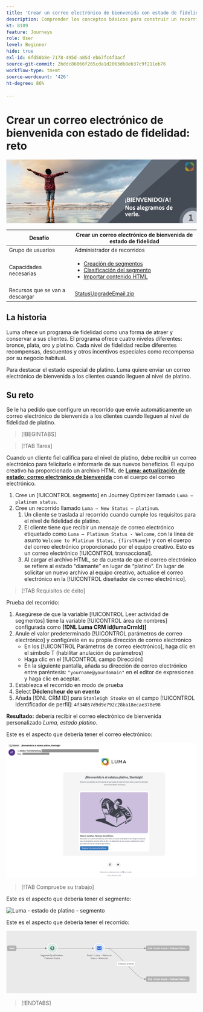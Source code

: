 ```yaml
---
title: 'Crear un correo electrónico de bienvenida con estado de fidelidad: reto'
description: Comprender los conceptos básicos para construir un recorrido en el lienzo del recorrido.
kt: 8109
feature: Journeys
role: User
level: Beginner
hide: true
exl-id: 6fd58b8e-7178-495d-a85d-eb67fc4f3acf
source-git-commit: 2bddc86066f265cda1d2063db8eb37c9f211eb76
workflow-type: tm+mt
source-wordcount: '426'
ht-degree: 86%

---
```


# Crear un correo electrónico de bienvenida con estado de fidelidad: reto

![Correo electrónico de bienvenida del estado de fidelidad: titular del reto](/help/challenges/assets/email-assets/luma-transactional-onboarding-1.png)

| Desafío | Crear un correo electrónico de bienvenida de estado de fidelidad |
|---|---|
| Grupo de usuarios | Administrador de recorridos |
| Capacidades necesarias | <ul><li>[Creación de segmentos](https://experienceleague.adobe.com/docs/journey-optimizer-learn/tutorials/profiles-segments-subscriptions/create-segments.html?lang=es)</li> <li>[Clasificación del segmento](https://experienceleague.adobe.com/docs/journey-optimizer-learn/tutorials/create-journeys/use-case-read-segment-qualification.html?lang=es)</li><li>[Importar contenido HTML](https://experienceleague.adobe.com/docs/journey-optimizer-learn/tutorials/create-messages/create-emails/import-and-author-html-email-content.html?lang=es)</li></ul> |
| Recursos que se van a descargar | [StatusUpgradeEmail.zip](/help/challenges/assets/email-assets/StatusUpgradeEmail.zip) |

## La historia

Luma ofrece un programa de fidelidad como una forma de atraer y conservar a sus clientes. El programa ofrece cuatro niveles diferentes: bronce, plata, oro y platino. Cada nivel de fidelidad recibe diferentes recompensas, descuentos y otros incentivos especiales como recompensa por su negocio habitual.

Para destacar el estado especial de platino. Luma quiere enviar un correo electrónico de bienvenida a los clientes cuando lleguen al nivel de platino.

## Su reto

Se le ha pedido que configure un recorrido que envíe automáticamente un correo electrónico de bienvenida a los clientes cuando lleguen al nivel de fidelidad de platino.

>[!BEGINTABS]

>[!TAB Tarea]

Cuando un cliente fiel califica para el nivel de platino, debe recibir un correo electrónico para felicitarlo e informarle de sus nuevos beneficios. El equipo creativo ha proporcionado un archivo HTML de **[Luma: actualización de estado; correo electrónico de bienvenida](/help/challenges/assets/email-assets/StatusUpgradeEmail.zip)** con el cuerpo del correo electrónico.

1. Cree un [!UICONTROL segmento] en Journey Optimizer llamado `Luma – platinum status`.
2. Cree un recorrido llamado `Luma – New Status – platinum`.
   1. Un cliente se traslada al recorrido cuando cumple los requisitos para el nivel de fidelidad de platino.
   2. El cliente tiene que recibir un mensaje de correo electrónico etiquetado como `Luma – Platinum Status - Welcome`, con la línea de asunto `Welcome to Platinum Status, {firstName}!` y con el cuerpo del correo electrónico proporcionado por el equipo creativo. Esto es un correo electrónico [!UICONTROL transaccional].
   3. Al cargar el archivo HTML, se da cuenta de que el correo electrónico se refiere al estado “diamante” en lugar de “platino”. En lugar de solicitar un nuevo archivo al equipo creativo, actualice el correo electrónico en la [!UICONTROL diseñador de correo electrónico].

>[!TAB Requisitos de éxito]

Prueba del recorrido:

1. Asegúrese de que la variable [!UICONTROL Leer actividad de segmentos] tiene la variable [!UICONTROL área de nombres] configurada como **[!DNL Luma CRM id(lumaCrmId)]**
2. Anule el valor predeterminado [!UICONTROL parámetros de correo electrónico] y configúrelo en su propia dirección de correo electrónico
   * En los [!UICONTROL Parámetros de correo electrónico], haga clic en el símbolo T (habilitar anulación de parámetros)
   * Haga clic en el [!UICONTROL campo Dirección]
   * En la siguiente pantalla, añada su dirección de correo electrónico entre paréntesis: `"yourname@yourdomain"` en el editor de expresiones y haga clic en aceptar.
3. Establezca el recorrido en modo de prueba
4. Select **Déclencheur de un evento**
5. Añada [!DNL CRM ID] para `Stanleigh Stooke` en el campo [!UICONTROL Identificador de perfil]: `4f34057d9d9e792c28ba18ecae378e98`

**Resultado:** debería recibir el correo electrónico de bienvenida personalizado *Luma, estado platino*.

Este es el aspecto que debería tener el correo electrónico:

![Luma, actualización de estado: correo electrónico de bienvenida](/help/challenges/assets/status-upgrade-welcome-email.png)

>[!TAB Compruebe su trabajo]

Este es el aspecto que debería tener el segmento:

![Luma - estado de platino - segmento](/)

Este es el aspecto que debería tener el recorrido:

![platino-estado-actualización-recorrido](/help/challenges/assets/journey-luma-status-upgrade.png)

>[!ENDTABS]
